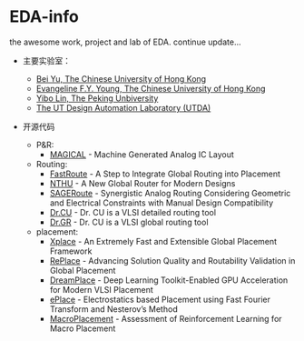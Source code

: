 # EDA-info
the awesome work, project and lab of EDA. continue update...



- 主要实验室：
	- [Bei Yu, The Chinese University of Hong Kong](http://www.cse.cuhk.edu.hk/~byu/)
	- [Evangeline F.Y. Young, The Chinese University of Hong Kong](https://www.cse.cuhk.edu.hk/~fyyoung/)
  - [Yibo Lin, The Peking Unbiversity](https://yibolin.com/)
  - [The UT Design Automation Laboratory (UTDA)](https://www.cerc.utexas.edu/utda/)
	
- 开源代码
	- P&R:
		- [MAGICAL](https://github.com/magical-eda/MAGICAL)
    		    - Machine Generated Analog IC Layout
	- Routing: 
		- [FastRoute](https://github.com/The-OpenROAD-Project-Attic/FastRoute)
                    - A Step to Integrate Global Routing into Placement
		- [NTHU](https://github.com/luckyrantanplan/nthu-route)
    		    - A New Global Router for Modern Designs
		- [SAGERoute](https://github.com/PKU-IDEA/SAGERoute/tree/main)
                    - Synergistic Analog Routing Considering Geometric and Electrical Constraints with Manual Design Compatibility
		- [Dr.CU](https://github.com/cuhk-eda/dr-cu)
                    - Dr. CU is a VLSI detailed routing tool
		- [Dr.GR](https://github.com/cuhk-eda/cu-gr)
                    - Dr. CU is a VLSI global routing tool
	- placement:
		- [Xplace](https://github.com/cuhk-eda/Xplace)
       		    - An Extremely Fast and Extensible Global Placement Framework
		- [RePlace](https://github.com/The-OpenROAD-Project/RePlAce)
      		    - Advancing Solution Quality and Routability Validation in Global Placement
		- [DreamPlace](https://github.com/limbo018/DREAMPlace)
       		    - Deep Learning Toolkit-Enabled GPU Acceleration for Modern VLSI Placement
		- [ePlace](https://github.com/ApeachM/ePlacePractice)
       		    - Electrostatics based Placement using Fast Fourier Transform and Nesterov’s Method
		- [MacroPlacement](https://github.com/TILOS-AI-Institute/MacroPlacement)
    		    - Assessment of Reinforcement Learning for Macro Placement
		
		
		
	
